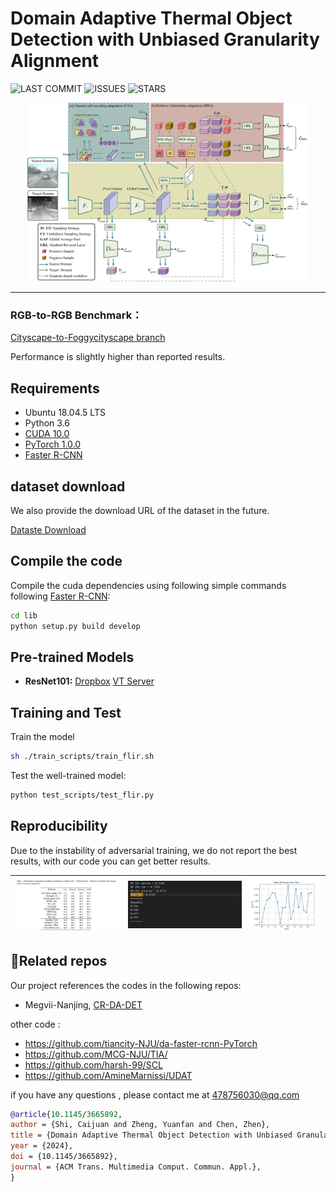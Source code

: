 # Domain Adaptive Thermal Object Detection with Unbiased Granularity Alignment


![LAST COMMIT](https://img.shields.io/github/last-commit/zyfone/UEA) 
![ISSUES](https://img.shields.io/github/issues/zyfone/UEA)
![STARS](https://img.shields.io/github/stars/zyfone/UEA)


<div align=center>
  <img src="github_pic/framework.jpg" alt="Framework" width="450"/>
</div>


---
### RGB-to-RGB Benchmark：

[Cityscape-to-Foggycityscape branch](https://github.com/zyfone/UGA/tree/visible-to-visible) 

Performance is slightly higher than reported results.



## Requirements
* Ubuntu 18.04.5 LTS
* Python 3.6
* [CUDA 10.0](https://developer.nvidia.com/cuda-toolkit)
* [PyTorch 1.0.0](https://pytorch.org)
* [Faster R-CNN](https://github.com/jwyang/faster-rcnn.pytorch/tree/pytorch-1.0)


## dataset download

We also provide the download URL of the dataset in the future.

[Dataste Download](https://github.com/AmineMarnissi/UDAT)




## Compile the code

Compile the cuda dependencies using following simple commands following [Faster R-CNN](https://github.com/jwyang/faster-rcnn.pytorch/tree/pytorch-1.0):
```bash
cd lib
python setup.py build develop
```

## Pre-trained Models


* **ResNet101:** [Dropbox](https://www.dropbox.com/s/iev3tkbz5wyyuz9/resnet101_caffe.pth?dl=0)  [VT Server](https://filebox.ece.vt.edu/~jw2yang/faster-rcnn/pretrained-base-models/resnet101_caffe.pth)

## Training and Test

Train the model

```bash
sh ./train_scripts/train_flir.sh
```

Test the well-trained model:
```bash
python test_scripts/test_flir.py
```



## Reproducibility
Due to the instability of adversarial training, we do not report the best results, with our code you can get better results.

| ![Image 1](github_pic/report.png) | ![Image 2](github_pic/experiment.png) |![Image 3](github_pic/mAP-filr.jpg)|
|:-----------------------------------------:|:-----------------------------------------:|:-----------------------------------------:|



## :pencil:Related repos
Our project references the codes in the following repos:

* Megvii-Nanjing, [CR-DA-DET](https://github.com/Megvii-Nanjing/CR-DA-DET)


other code :
* https://github.com/tiancity-NJU/da-faster-rcnn-PyTorch
* https://github.com/MCG-NJU/TIA/
* https://github.com/harsh-99/SCL
* https://github.com/AmineMarnissi/UDAT



if you have any questions , please contact me at 478756030@qq.com




```BibTeX
@article{10.1145/3665892,
author = {Shi, Caijuan and Zheng, Yuanfan and Chen, Zhen},
title = {Domain Adaptive Thermal Object Detection with Unbiased Granularity Alignment},
year = {2024},
doi = {10.1145/3665892},
journal = {ACM Trans. Multimedia Comput. Commun. Appl.},
}
```
